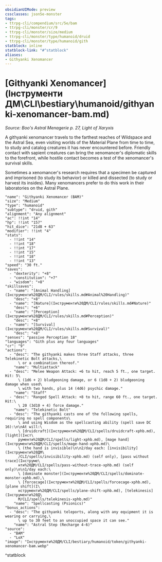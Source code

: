 ```yaml
---
obsidianUIMode: preview
cssclasses: json5e-monster
tags:
- ttrpg-cli/compendium/src/5e/bam
- ttrpg-cli/monster/cr/9
- ttrpg-cli/monster/size/medium
- ttrpg-cli/monster/type/humanoid/druid
- ttrpg-cli/monster/type/humanoid/gith
statblock: inline
statblock-link: "#^statblock"
aliases:
- Githyanki Xenomancer
---
```

# [Githyanki Xenomancer](Інструменти ДМ\CLI\bestiary\humanoid/githyanki-xenomancer-bam.md)
*Source: Boo's Astral Menagerie p. 27, Light of Xaryxis*  

A githyanki xenomancer travels to the farthest reaches of Wildspace and the Astral Sea, even visiting worlds of the Material Plane from time to time, to study and catalog creatures it has never encountered before. Friendly contact with sapient creatures can bring the xenomancer's diplomatic skills to the forefront, while hostile contact becomes a test of the xenomancer's survival skills.

Sometimes a xenomancer's research requires that a specimen be captured and imprisoned (to study its behavior) or killed and dissected (to study or harvest its insides). Many xenomancers prefer to do this work in their laboratories on the Astral Plane.

```statblock
"name": "Githyanki Xenomancer (BAM)"
"size": "Medium"
"type": "humanoid"
"subtype": "druid, gith"
"alignment": "Any alignment"
"ac": !!int "14"
"hp": !!int "157"
"hit_dice": "21d8 + 63"
"modifier": !!int "4"
"stats":
  - !!int "14"
  - !!int "18"
  - !!int "17"
  - !!int "15"
  - !!int "18"
  - !!int "13"
"speed": "30 ft."
"saves":
  - "dexterity": "+8"
  - "constitution": "+7"
  - "wisdom": "+8"
"skillsaves":
  - "name": "[Animal Handling](Інструменти%20ДМ/CLI/rules/skills.md#Animal%20Handling)"
    "desc": "+8"
  - "name": "[Nature](Інструменти%20ДМ/CLI/rules/skills.md#Nature)"
    "desc": "+6"
  - "name": "[Perception](Інструменти%20ДМ/CLI/rules/skills.md#Perception)"
    "desc": "+8"
  - "name": "[Survival](Інструменти%20ДМ/CLI/rules/skills.md#Survival)"
    "desc": "+8"
"senses": "passive Perception 18"
"languages": "Gith plus any four languages"
"cr": "9"
"actions":
  - "desc": "The githyanki makes three Staff attacks, three Telekinetic Bolt attacks,\
      \ or a combination thereof."
    "name": "Multiattack"
  - "desc": "Melee Weapon Attack: +6 to hit, reach 5 ft., one target. Hit: 5\
      \ (1d6 + 2) bludgeoning damage, or 6 (1d8 + 2) bludgeoning damage when used\
      \ with two hands, plus 14 (4d6) psychic damage."
    "name": "Staff"
  - "desc": "Ranged Spell Attack: +8 to hit, range 60 ft., one target. Hit:\
      \ 20 (3d10 + 4) force damage."
    "name": "Telekinetic Bolt"
  - "desc": "The githyanki casts one of the following spells, requiring no spell components\
      \ and using Wisdom as the spellcasting ability (spell save DC 16):\n\nAt will:\
      \ [druidcraft](Інструменти%20ДМ/CLI/spells/druidcraft-xphb.md), [light](Інст\
      рументи%20ДМ/CLI/spells/light-xphb.md), [mage hand](Інструменти%20ДМ/CLI/spells/mage-hand-xphb.md)\
      \ (the hand is invisible)\n\n2/day each: [invisibility](Інструменти%20ДМ\
      /CLI/spells/invisibility-xphb.md) (self only), [pass without trace](Інструме\
      нти%20ДМ/CLI/spells/pass-without-trace-xphb.md) (self only)\n\n1/day each:\
      \ [dominate monster](Інструменти%20ДМ/CLI/spells/dominate-monster-xphb.md),\
      \ [forcecage](Інструменти%20ДМ/CLI/spells/forcecage-xphb.md), [plane shift](І\
      нструменти%20ДМ/CLI/spells/plane-shift-xphb.md), [telekinesis](Інструменти%20Д\
      М/CLI/spells/telekinesis-xphb.md)"
    "name": "Spellcasting (Psionics)"
"bonus_actions":
  - "desc": "The githyanki teleports, along with any equipment it is wearing or carrying,\
      \ up to 30 feet to an unoccupied space it can see."
    "name": "Astral Step (Recharge 4-6)"
"source":
  - "BAM"
  - "LoX"
"image": "Інструменти%20ДМ/CLI/bestiary/humanoid/token/githyanki-xenomancer-bam.webp"
```
^statblock